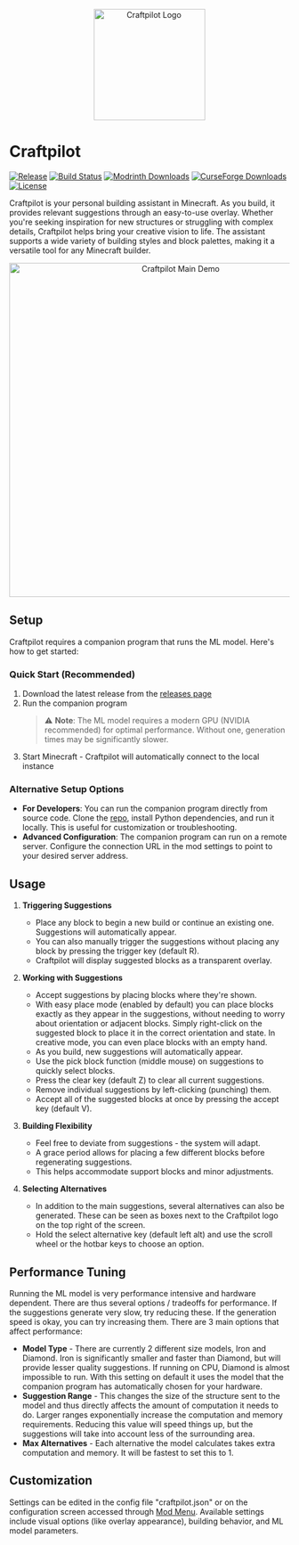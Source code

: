 <p align="center">
  <img src="src/main/resources/assets/craftpilot/icon.png" alt="Craftpilot Logo" width="200">
</p>

# Craftpilot

[![Release](https://img.shields.io/github/v/release/mmmfrieddough/craftpilot?include_prereleases)](https://github.com/mmmfrieddough/craftpilot/releases)
[![Build Status](https://github.com/mmmfrieddough/craftpilot/actions/workflows/release.yml/badge.svg)](https://github.com/mmmfrieddough/craftpilot/actions)
[![Modrinth Downloads](https://img.shields.io/modrinth/dt/ts4PA6el?logo=modrinth)](https://modrinth.com/mod/craftpilot)
[![CurseForge Downloads](https://img.shields.io/curseforge/dt/1174507?logo=curseforge)](https://www.curseforge.com/minecraft/mc-mods/craftpilot)
[![License](https://img.shields.io/github/license/mmmfrieddough/craftpilot)](LICENSE)

Craftpilot is your personal building assistant in Minecraft. As you build, it provides relevant suggestions through an easy-to-use overlay. Whether you're seeking inspiration for new structures or struggling with complex details, Craftpilot helps bring your creative vision to life. The assistant supports a wide variety of building styles and block palettes, making it a versatile tool for any Minecraft builder.

<p align="center">
  <img src="showcase1.gif" alt="Craftpilot Main Demo" width="600">
</p>

## Setup

Craftpilot requires a companion program that runs the ML model. Here's how to get started:

### Quick Start (Recommended)

1. Download the latest release from the [releases page](https://github.com/mmmfrieddough/minecraft-schematic-generator/releases)
2. Run the companion program
   > ⚠️ **Note**: The ML model requires a modern GPU (NVIDIA recommended) for optimal performance. Without one, generation times may be significantly slower.
3. Start Minecraft - Craftpilot will automatically connect to the local instance

### Alternative Setup Options

- **For Developers**: You can run the companion program directly from source code. Clone the [repo](https://github.com/mmmfrieddough/minecraft-schematic-generator), install Python dependencies, and run it locally. This is useful for customization or troubleshooting.
- **Advanced Configuration**: The companion program can run on a remote server. Configure the connection URL in the mod settings to point to your desired server address.

## Usage

1. **Triggering Suggestions**

   - Place any block to begin a new build or continue an existing one. Suggestions will automatically appear.
   - You can also manually trigger the suggestions without placing any block by pressing the trigger key (default R).
   - Craftpilot will display suggested blocks as a transparent overlay.

2. **Working with Suggestions**

   - Accept suggestions by placing blocks where they're shown.
   - With easy place mode (enabled by default) you can place blocks exactly as they appear in the suggestions, without needing to worry about orientation or adjacent blocks. Simply right-click on the suggested block to place it in the correct orientation and state. In creative mode, you can even place blocks with an empty hand.
   - As you build, new suggestions will automatically appear.
   - Use the pick block function (middle mouse) on suggestions to quickly select blocks.
   - Press the clear key (default Z) to clear all current suggestions.
   - Remove individual suggestions by left-clicking (punching) them.
   - Accept all of the suggested blocks at once by pressing the accept key (default V).

3. **Building Flexibility**

   - Feel free to deviate from suggestions - the system will adapt.
   - A grace period allows for placing a few different blocks before regenerating suggestions.
   - This helps accommodate support blocks and minor adjustments.

4. **Selecting Alternatives**

   - In addition to the main suggestions, several alternatives can also be generated. These can be seen as boxes next to the Craftpilot logo on the top right of the screen.
   - Hold the select alternative key (default left alt) and use the scroll wheel or the hotbar keys to choose an option.

## Performance Tuning

Running the ML model is very performance intensive and hardware dependent. There are thus several options / tradeoffs for performance. If the suggestions generate very slow, try reducing these. If the generation speed is okay, you can try increasing them. There are 3 main options that affect performance:

   - **Model Type** - There are currently 2 different size models, Iron and Diamond. Iron is significantly smaller and faster than Diamond, but will provide lesser quality suggestions. If running on CPU, Diamond is almost impossible to run. With this setting on default it uses the model that the companion program has automatically chosen for your hardware.
   - **Suggestion Range** - This changes the size of the structure sent to the model and thus directly affects the amount of computation it needs to do. Larger ranges exponentially increase the computation and memory requirements. Reducing this value will speed things up, but the suggestions will take into account less of the surrounding area.
   - **Max Alternatives** - Each alternative the model calculates takes extra computation and memory. It will be fastest to set this to 1.

## Customization

Settings can be edited in the config file "craftpilot.json" or on the configuration screen accessed through [Mod Menu](https://github.com/TerraformersMC/ModMenu). Available settings include visual options (like overlay appearance), building behavior, and ML model parameters.
